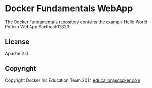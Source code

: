 Docker Fundamentals WebApp
==========================

The Docker Fundamentals repository contains the example Hello World Python WebApp Santhosh12323

## License

Apache 2.0

## Copyright

Copyright Docker Inc Education Team 2014 <education@docker.com>

